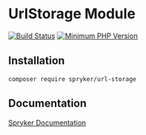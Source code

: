 # UrlStorage Module
[![Build Status](https://travis-ci.org/spryker/url-storage.svg)](https://travis-ci.org/spryker/url-storage)
[![Minimum PHP Version](https://img.shields.io/badge/php-%3E%3D%207.3-8892BF.svg)](https://php.net/)

## Installation

```
composer require spryker/url-storage
```

## Documentation

[Spryker Documentation](https://spryker.github.io)
